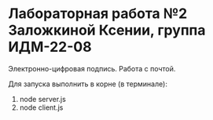 # Лабораторная работа №2 Заложкиной Ксении, группа ИДМ-22-08

Электронно-цифровая подпись. Работа с почтой.

Для запуска выполнить в корне (в терминале): 
1) node server.js
2) node client.js
